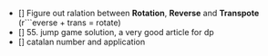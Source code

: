 - [] Figure out ralation between **Rotation**, **Reverse** and **Transpote** (r```everse + trans = rotate)
- [] 55. jump game solution, a very good article for dp
- [] catalan number and application
